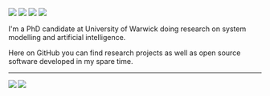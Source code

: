 [![](https://img.shields.io/badge/🌐website-gray?&style=for-the-badge)](http://davidstutz.de/)
[![](https://img.shields.io/badge/linkedin-%230077B5.svg?&style=for-the-badge&logo=linkedin&logoColor=white)](https://www.linkedin.com/in/davidstutz92/)
[![](https://img.shields.io/badge/twitter-%230077B5.svg?&style=for-the-badge&logo=twitter&logoColor=white)](https://twitter.com/davidstutz92)
[![](https://img.shields.io/badge/googlescholar-%234285F4.svg?&style=for-the-badge&logo=google-scholar&logoColor=white)](https://scholar.google.de/citations?user=TxEy3cwAAAAJ&hl=en)

I'm a PhD candidate  at University of Warwick doing research on system modelling and artificial intelligence.

Here on GitHub you can find research projects as well as open source software developed in my spare time.



---

<img align="left" src="https://github-readme-stats.vercel.app/api?username=davidstutz&count_private=true&show_icons=false&theme=default" />
<img align="left" src="https://github-readme-stats.vercel.app/api/top-langs/?username=davidstutz&theme=default&show_icons=true" />

